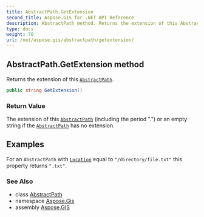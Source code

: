```yaml
---
title: AbstractPath.GetExtension
second_title: Aspose.GIS for .NET API Reference
description: AbstractPath method. Returns the extension of this AbstractPath
type: docs
weight: 70
url: /net/aspose.gis/abstractpath/getextension/
---
```

## AbstractPath.GetExtension method

Returns the extension of this [`AbstractPath`](../).

```csharp
public string GetExtension()
```

### Return Value

The extension of this [`AbstractPath`](../) (including the period ".") or an empty string if the [`AbstractPath`](../) has no extension.

## Examples

For an `AbstractPath` with [`Location`](../location/) equal to `"/directory/file.txt"` this property returns `".txt"`.

### See Also

* class [AbstractPath](../)
* namespace [Aspose.Gis](../../abstractpath/)
* assembly [Aspose.GIS](../../../)


